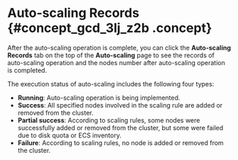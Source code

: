 # Auto-scaling Records {#concept_gcd_3lj_z2b .concept}

After the auto-scaling operation is complete, you can click the **Auto-scaling Records** tab on the top of the **Auto-scaling** page to see the records of auto-scaling operation and the nodes number after auto-scaling operation is completed.

The execution status of auto-scaling includes the following four types:

-   **Running**: Auto-scaling operation is being implemented.
-   **Success**: All specified nodes involved in the scaling rule are added or removed from the cluster.
-   **Partial success**: According to scaling rules, some nodes were successfully added or removed from the cluster, but some were failed due to disk quota or ECS inventory.
-   **Failure**: According to scaling rules, no node is added or removed from the cluster.

